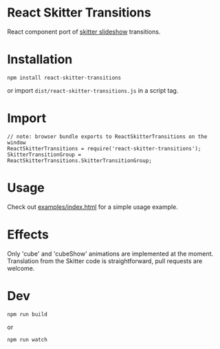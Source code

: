 # React Skitter Transitions

React component port of [skitter slideshow](https://github.com/thiagosf/SkitterSlideshow) transitions.

# Installation

    npm install react-skitter-transitions
    
or import `dist/react-skitter-transitions.js` in a script tag.

# Import

    // note: browser bundle exports to ReactSkitterTransitions on the window
    ReactSkitterTransitions = require('react-skitter-transitions');
    SkitterTransitionGroup = ReactSkitterTransitions.SkitterTransitionGroup;

# Usage

Check out [examples/index.html](http://rawgit.com/guillaume86/react-skitter-transitions/master/examples/index.html) for a simple usage example.

# Effects

Only 'cube' and 'cubeShow' animations are implemented at the moment.
Translation from the Skitter code is straightforward, pull requests are welcome.

# Dev

    npm run build
    
or

    npm run watch

